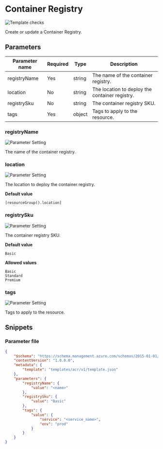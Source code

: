 # Container Registry

![Template checks](https://img.shields.io/badge/Template-Pass-green?style=flat-square)

Create or update a Container Registry.

## Parameters

Parameter name | Required | Type | Description
-------------- | -------- | ---- | -----------
registryName   | Yes      | string | The name of the container registry.
location       | No       | string | The location to deploy the container registry.
registrySku    | No       | string | The container registry SKU.
tags           | Yes      | object | Tags to apply to the resource.

### registryName

![Parameter Setting](https://img.shields.io/badge/parameter-required-orange?style=flat-square)

The name of the container registry.

### location

![Parameter Setting](https://img.shields.io/badge/parameter-optional-green?style=flat-square)

The location to deploy the container registry.

**Default value**

```text
[resourceGroup().location]
```

### registrySku

![Parameter Setting](https://img.shields.io/badge/parameter-optional-green?style=flat-square)

The container registry SKU.

**Default value**

```text
Basic
```

**Allowed values**

```text
Basic
Standard
Premium
```

### tags

![Parameter Setting](https://img.shields.io/badge/parameter-required-orange?style=flat-square)

Tags to apply to the resource.

## Snippets

### Parameter file

```json
{
    "$schema": "https://schema.management.azure.com/schemas/2015-01-01/deploymentParameters.json#",
    "contentVersion": "1.0.0.0",
    "metadata": {
        "template": "templates/acr/v1/template.json"
    },
    "parameters": {
        "registryName": {
            "value": "<name>"
        },
        "registrySku": {
            "value": "Basic"
        },
        "tags": {
            "value": {
                "service": "<service_name>",
                "env": "prod"
            }
        }
    }
}
```

